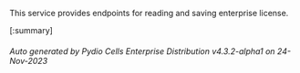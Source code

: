 






This service provides endpoints for reading and saving enterprise license.

[:summary]

###### Auto generated by Pydio Cells Enterprise Distribution v4.3.2-alpha1 on 24-Nov-2023
